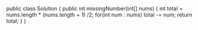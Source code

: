 public class Solution {
    public int missingNumber(int[] nums) {
        int total = nums.length * (nums.length + 1) /2;
        for(int num : nums)
            total -= num;
        return total;
    }
}
